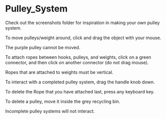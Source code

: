 # Pulley_System

Check out the screenshots folder for inspiration in making your own pulley system.

To move pulleys/weight around, click and drag the object with your mouse.

The purple pulley cannot be moved.

To attach ropes between hooks, pulleys, and weights, click on a green connector, and then click on another connector (do not drag mouse).

Ropes that are attached to weights must be vertical.

To interact with a completed pulley system, drag the handle knob down. 

To delete the Rope that you have attached last, press any keyboard key.

To delete a pulley, move it inside the grey recycling bin.

Incomplete pulley systems will not interact. 


